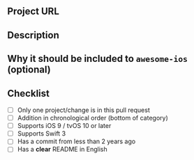 <!--- Provide a general summary of your changes in the Title above -->

## Project URL
<!--- The project URL -->

## Description
<!--- Describe your changes in detail -->
 
## Why it should be included to `awesome-ios` (optional)

## Checklist
<!--- Go over all the following points, and put an `x` in all the boxes that apply. -->
<!--- If you're unsure about any of these, don't hesitate to ask. We're here to help! -->
- [ ] Only one project/change is in this pull request
- [ ] Addition in chronological order (bottom of category)
- [ ] Supports iOS 9 / tvOS 10 or later
- [ ] Supports Swift 3
- [ ] Has a commit from less than 2 years ago
- [ ] Has a **clear** README in English
